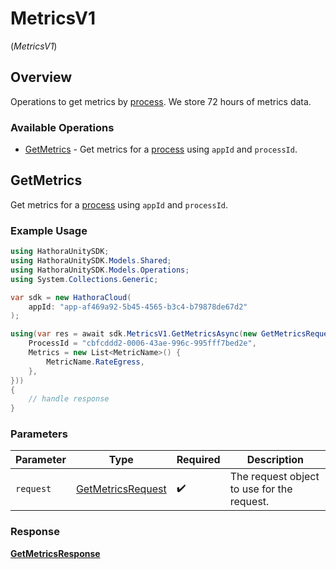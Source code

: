 # MetricsV1
(*MetricsV1*)

## Overview

Operations to get metrics by [process](https://hathora.dev/docs/concepts/hathora-entities#process). We store 72 hours of metrics data.

### Available Operations

* [GetMetrics](#getmetrics) - Get metrics for a [process](https://hathora.dev/docs/concepts/hathora-entities#process) using `appId` and `processId`.

## GetMetrics

Get metrics for a [process](https://hathora.dev/docs/concepts/hathora-entities#process) using `appId` and `processId`.

### Example Usage

```csharp
using HathoraUnitySDK;
using HathoraUnitySDK.Models.Shared;
using HathoraUnitySDK.Models.Operations;
using System.Collections.Generic;

var sdk = new HathoraCloud(
    appId: "app-af469a92-5b45-4565-b3c4-b79878de67d2"
);

using(var res = await sdk.MetricsV1.GetMetricsAsync(new GetMetricsRequest() {
    ProcessId = "cbfcddd2-0006-43ae-996c-995fff7bed2e",
    Metrics = new List<MetricName>() {
        MetricName.RateEgress,
    },
}))
{
    // handle response
}
```

### Parameters

| Parameter                                                         | Type                                                              | Required                                                          | Description                                                       |
| ----------------------------------------------------------------- | ----------------------------------------------------------------- | ----------------------------------------------------------------- | ----------------------------------------------------------------- |
| `request`                                                         | [GetMetricsRequest](../../models/operations/GetMetricsRequest.md) | :heavy_check_mark:                                                | The request object to use for the request.                        |


### Response

**[GetMetricsResponse](../../models/operations/GetMetricsResponse.md)**


